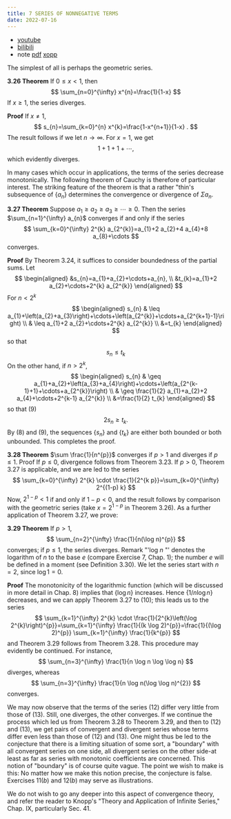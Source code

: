 ```yaml
---
title: 7 SERIES OF NONNEGATIVE TERMS
date: 2022-07-16
---
```


* [youtube](https://youtu.be/mbrGFENRcXg)
* [bilibili](https://www.bilibili.com/video/BV1nG4y1W7kb/)
* note [pdf](https://github.com/chen-gz/bed2/blob/b590a02f3a9e146a3f1e04f18fd66732c27014ff/18%20SERIES%20OF%20NONNEGATIVE%20TERMS.pdf) [xopp](https://github.com/chen-gz/bed2/blob/b590a02f3a9e146a3f1e04f18fd66732c27014ff/18%20SERIES%20OF%20NONNEGATIVE%20TERMS.xopp)

The simplest of all is perhaps the geometric series.

**3.26 Theorem** If $0 \leq x<1$, then
$$
\sum_{n=0}^{\infty} x^{n}=\frac{1}{1-x}
$$
If $x \geq 1$, the series diverges.

**Proof** If $x \neq 1$,
$$
s_{n}=\sum_{k=0}^{n} x^{k}=\frac{1-x^{n+1}}{1-x} .
$$
The result follows if we let $n \rightarrow \infty$. For $x=1$, we get
$$
1+1+1+\cdots \text {, }
$$
which evidently diverges.

In many cases which occur in applications, the terms of the series decrease monotonically. The following theorem of Cauchy is therefore of particular interest. The striking feature of the theorem is that a rather "thin's subsequence of $\left\{a_{n}\right\}$ determines the convergence or divergence of $\Sigma a_{n}$.

**3.27 Theorem** Suppose $a_{1} \geq a_{2} \geq a_{3} \geq \cdots \geq 0$. Then the series $\sum_{n=1}^{\infty} a_{n}$ converges if and only if the series
$$
\sum_{k=0}^{\infty} 2^{k} a_{2^{k}}=a_{1}+2 a_{2}+4 a_{4}+8 a_{8}+\cdots
$$
converges.

**Proof** By Theorem 3.24, it suffices to consider boundedness of the partial sums. Let
$$
\begin{aligned}
&s_{n}=a_{1}+a_{2}+\cdots+a_{n}, \\
&t_{k}=a_{1}+2 a_{2}+\cdots+2^{k} a_{2^{k}}
\end{aligned}
$$
For $n<2^{k}$
$$
\begin{aligned}
s_{n} & \leq a_{1}+\left(a_{2}+a_{3}\right)+\cdots+\left(a_{2^{k}}+\cdots+a_{2^{k+1}-1}\right) \\
& \leq a_{1}+2 a_{2}+\cdots+2^{k} a_{2^{k}} \\
&=t_{k}
\end{aligned}
$$
so that
$$
s_{n} \leq t_{k}
$$
On the other hand, if $n>2^{k}$,
$$
\begin{aligned}
s_{n} & \geq a_{1}+a_{2}+\left(a_{3}+a_{4}\right)+\cdots+\left(a_{2^{k-1}+1}+\cdots+a_{2^{k}}\right) \\
& \geq \frac{1}{2} a_{1}+a_{2}+2 a_{4}+\cdots+2^{k-1} a_{2^{k}} \\
&=\frac{1}{2} t_{k}
\end{aligned}
$$
so that
(9)
$$
2 s_{n} \geq t_{k} \text {. }
$$
By (8) and (9), the sequences $\left\{s_{n}\right\}$ and $\left\{t_{k}\right\}$ are either both bounded or both unbounded. This completes the proof.

**3.28 Theorem** $\sum \frac{1}{n^{p}}$ converges if $p>1$ and diverges if $p \leq 1$.
Proof If $p \leq 0$, divergence follows from Theorem 3.23. If $p>0$, Theorem $3.27$ is applicable, and we are led to the series
$$
\sum_{k=0}^{\infty} 2^{k} \cdot \frac{1}{2^{k p}}=\sum_{k=0}^{\infty} 2^{(1-p) k}
$$
Now, $2^{1-p}<1$ if and only if $1-p<0$, and the result follows by comparison with the geometric series (take $x=2^{1-p}$ in Theorem 3.26).
As a further application of Theorem 3.27, we prove:

**3.29 Theorem** If $p>1$,
$$
\sum_{n=2}^{\infty} \frac{1}{n(\log n)^{p}}
$$
converges; if $p \leq 1$, the series diverges.
Remark "'log $n$ "' denotes the logarithm of $n$ to the base $e$ (compare Exercise 7, Chap. 1); the number $e$ will be defined in a moment (see Definition 3.30). We let the series start with $n=2$, since $\log 1=0$.

**Proof** The monotonicity of the logarithmic function (which will be discussed in more detail in Chap. 8) implies that $\{\log n\}$ increases. Hence $\{1 / n \log n\}$ decreases, and we can apply Theorem $3.27$ to (10); this leads us to the series
$$
\sum_{k=1}^{\infty} 2^{k} \cdot \frac{1}{2^{k}\left(\log 2^{k}\right)^{p}}=\sum_{k=1}^{\infty} \frac{1}{(k \log 2)^{p}}=\frac{1}{(\log 2)^{p}} \sum_{k=1}^{\infty} \frac{1}{k^{p}}
$$
and Theorem $3.29$ follows from Theorem 3.28.
This procedure may evidently be continued. For instance,
$$
\sum_{n=3}^{\infty} \frac{1}{n \log n \log \log n}
$$
diverges, whereas
$$
\sum_{n=3}^{\infty} \frac{1}{n \log n(\log \log n)^{2}}
$$
converges.

We may now observe that the terms of the series (12) differ very little from those of (13). Still, one diverges, the other converges. If we continue the process which led us from Theorem $3.28$ to Theorem 3.29, and then to (12) and (13), we get pairs of convergent and divergent series whose terms differ even less than those of (12) and (13). One might thus be led to the conjecture that there is a limiting situation of some sort, a "boundary" with all convergent series on one side, all divergent series on the other side-at least as far as series with monotonic coefficients are concerned. This notion of "boundary" is of course quite vague. The point we wish to make is this: No matter how we make this notion precise, the conjecture is false. Exercises $11(b)$ and $12(b)$ may serve as illustrations.

We do not wish to go any deeper into this aspect of convergence theory, and refer the reader to Knopp's "Theory and Application of Infinite Series," Chap. IX, particularly Sec. $41 .$
